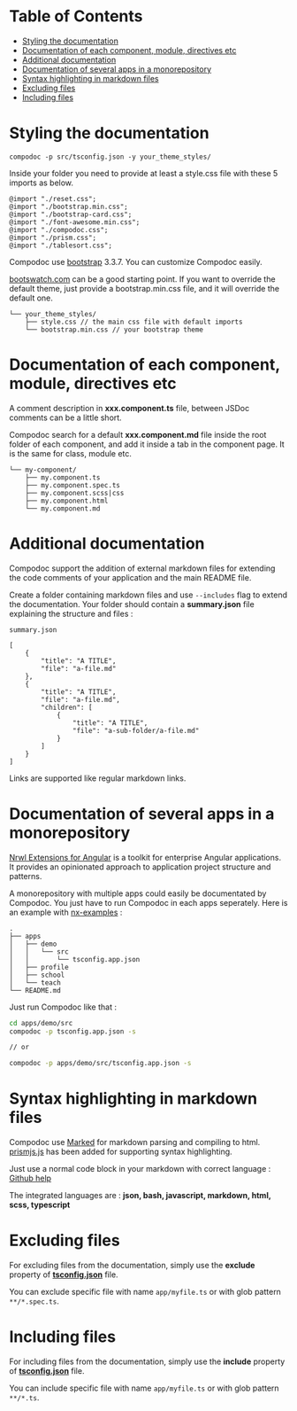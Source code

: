 # Table of Contents

- [Styling the documentation](#styling-the-documentation)
- [Documentation of each component, module, directives etc](#documentation-of-each-components)
- [Additional documentation](#additional-documentation)
- [Documentation of several apps in a monorepository](#documentation-of-several-apps-in-a-monorepository)
- [Syntax highlighting in markdown files](#syntax-highlighting-in-markdown-files)
- [Excluding files](#excluding-files)
- [Including files](#including-files)

<a id="styling-the-documentation"></a>
# Styling the documentation
```
compodoc -p src/tsconfig.json -y your_theme_styles/
```

Inside your folder you need to provide at least a style.css file with these 5 imports as below.

```
@import "./reset.css";
@import "./bootstrap.min.css";
@import "./bootstrap-card.css";
@import "./font-awesome.min.css";
@import "./compodoc.css";
@import "./prism.css";
@import "./tablesort.css";
```

Compodoc use [bootstrap](http://getbootstrap.com/) 3.3.7. You can customize Compodoc easily.

[bootswatch.com](http://bootswatch.com/) can be a good starting point. If you want to override the default theme, just provide a bootstrap.min.css file, and it will override the default one.

```
└── your_theme_styles/
    ├── style.css // the main css file with default imports
    └── bootstrap.min.css // your bootstrap theme
```

<a id="documentation-of-each-components"></a>
# Documentation of each component, module, directives etc

A comment description in __xxx.component.ts__ file, between JSDoc comments can be a little short.

Compodoc search for a default __xxx.component.md__ file inside the root folder of each component, and add it inside a tab in the component page. It is the same for class, module etc.

```
└── my-component/
    ├── my.component.ts
    ├── my.component.spec.ts
    ├── my.component.scss|css
    ├── my.component.html
    └── my.component.md
```

<a id="additional-documentation"></a>
# Additional documentation

Compodoc support the addition of external markdown files for extending the code comments of your application and the main README file.

Create a folder containing markdown files and use ```--includes``` flag to extend the documentation.
Your folder should contain a __summary.json__ file explaining the structure and files :

```
summary.json

[
    {
        "title": "A TITLE",
        "file": "a-file.md"
    },
    {
        "title": "A TITLE",
        "file": "a-file.md",
        "children": [
            {
                "title": "A TITLE",
                "file": "a-sub-folder/a-file.md"
            }
        ]
    }
]
```

Links are supported like regular markdown links.

<a id="documentation-of-several-apps-in-a-monorepository"></a>
# Documentation of several apps in a monorepository

[Nrwl Extensions for Angular](https://github.com/nrwl/nx) is a toolkit for enterprise Angular applications. It provides an opinionated approach to application project structure and patterns.

A monorepository with multiple apps could easily be documentated by Compodoc. You just have to run Compodoc in each apps seperately. Here is an example with [nx-examples](https://github.com/nrwl/nx-examples) :

```
.
├── apps
│   ├── demo
│   │   └── src
│   │       └── tsconfig.app.json
│   ├── profile
│   ├── school
│   └── teach
└── README.md
```

Just run Compodoc like that :

```bash
cd apps/demo/src
compodoc -p tsconfig.app.json -s

// or

compodoc -p apps/demo/src/tsconfig.app.json -s
```

<a id="syntax-highlighting-in-markdown-files"></a>
# Syntax highlighting in markdown files

Compodoc use [Marked](https://github.com/chjj/marked) for markdown parsing and compiling to html. [prismjs.js](http://prismjs.com/) has been added for supporting syntax highlighting.

Just use a normal code block in your markdown with correct language : [Github help](https://help.github.com/articles/creating-and-highlighting-code-blocks/)

The integrated languages are : __json, bash, javascript, markdown, html, scss, typescript__

<a id="excluding-files"></a>
# Excluding files

For excluding files from the documentation, simply use the __exclude__ property of [__tsconfig.json__](https://www.typescriptlang.org/docs/handbook/tsconfig-json.html) file.

You can exclude specific file with name ```app/myfile.ts``` or with glob pattern ```**/*.spec.ts```.

<a id="including-files"></a>
# Including files

For including files from the documentation, simply use the __include__ property of [__tsconfig.json__](https://www.typescriptlang.org/docs/handbook/tsconfig-json.html) file.

You can include specific file with name ```app/myfile.ts``` or with glob pattern ```**/*.ts```.
